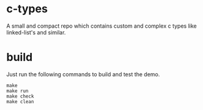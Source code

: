 # c-types
A small and compact repo which contains custom and complex c types like linked-list's and similar.

# build
Just run the following commands to build and test the demo.
```
make
make run
make check
make clean
```
